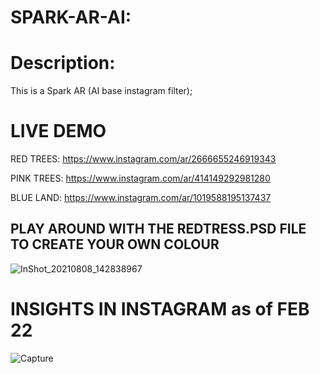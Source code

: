 
# SPARK-AR-AI:

# Description:
This is a Spark AR (AI base instagram filter);

# LIVE DEMO 

RED TREES: https://www.instagram.com/ar/2666655246919343

PINK TREES: https://www.instagram.com/ar/414149292981280

BLUE LAND: https://www.instagram.com/ar/1019588195137437

## PLAY AROUND WITH THE REDTRESS.PSD FILE TO CREATE YOUR OWN COLOUR
![InShot_20210808_142838967](https://user-images.githubusercontent.com/76916192/128628214-bbf78c41-7443-4738-a7fa-69ae352c8df3.gif)

# INSIGHTS IN INSTAGRAM as of FEB 22
![Capture](https://user-images.githubusercontent.com/76916192/155769494-a06062c8-8f38-494c-9f1d-61816f193756.JPG)

